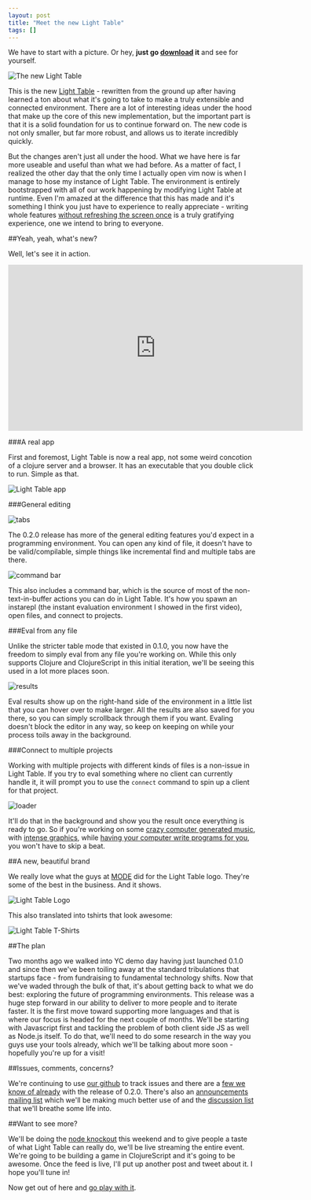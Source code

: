 ```yaml
---
layout: post
title: "Meet the new Light Table"
tags: []
---
```


We have to start with a picture. Or hey, **just go [download][dl] it** and see for yourself.

![The new Light Table](/images/020/code.png)

This is the new [Light Table][lt] - rewritten from the ground up after having learned a ton about what it's going to take to make a truly extensible and connected environment. There are a lot of interesting ideas under the hood that make up the core of this new implementation, but the important part is that it is a solid foundation for us to continue forward on. The new code is not only smaller, but far more robust, and allows us to iterate incredibly quickly.

But the changes aren't just all under the hood. What we have here is far more useable and useful than what we had before. As a matter of fact, I realized the other day that the only time I actually open vim now is when I manage to hose my instance of Light Table. The environment is entirely bootstrapped with all of our work happening by modifying Light Table at runtime. Even I'm amazed at the difference that this has made and it's something I think you just have to experience to really appreciate - writing whole features [without refreshing the screen once][tw] is a truly gratifying experience, one we intend to bring to everyone.

##Yeah, yeah, what's new?

Well, let's see it in action.

<iframe width="600" height="338" src="http://www.youtube.com/embed/PsVJJp1XnzQ?rel=0" frameborder="0" allowfullscreen></iframe>

###A real app

First and foremost, Light Table is now a real app, not some weird concotion of a clojure server and a browser. It has an executable that you double click to run. Simple as that.

![Light Table app](/images/020/app.jpg)

###General editing

![tabs](/images/020/tabs.jpg)

The 0.2.0 release has more of the general editing features you'd expect in a programming environment. You can open any kind of file, it doesn't have to be valid/compilable, simple things like incremental find and multiple tabs are there.

![command bar](/images/020/command.jpg)

This also includes a command bar, which is the source of most of the non-text-in-buffer actions you can do in Light Table. It's how you spawn an instarepl (the instant evaluation environment I showed in the first video), open files, and connect to projects.

###Eval from any file

Unlike the stricter table mode that existed in 0.1.0, you now have the freedom to simply eval from any file you're working on. While this only supports Clojure and ClojureScript in this initial iteration, we'll be seeing this used in a lot more places soon.

![results](/images/020/results.jpg)

Eval results show up on the right-hand side of the environment in a little list that you can hover over to make larger. All the results are also saved for you there, so you can simply scrollback through them if you want. Evaling doesn't block the editor in any way, so keep on keeping on while your process toils away in the background.

###Connect to multiple projects

Working with multiple projects with different kinds of files is a non-issue in Light Table. If you try to eval something where no client can currently handle it, it will prompt you to use the `connect` command to spin up a client for that project.

![loader](/images/020/loader.jpg)

It'll do that in the background and show you the result once everything is ready to go. So if you're working on some [crazy computer generated music][overtone], with [intense graphics][quil], while [having your computer write programs for you][logic], you won't have to skip a beat.

##A new, beautiful brand

We really love what the guys at [MODE][mode] did for the Light Table logo. They're some of the best in the business. And it shows.

![Light Table Logo](/images/020/ltlogo.png)

This also translated into tshirts that look awesome:

![Light Table T-Shirts](/images/020/tshirts.jpg)

##The plan

Two months ago we walked into YC demo day having just launched 0.1.0 and since then we've been toiling away at the standard tribulations that startups face - from fundraising to fundamental technology shifts. Now that we've waded through the bulk of that, it's about getting back to what we do best: exploring the future of programming environments. This release was a huge step forward in our ability to deliver to more people and to iterate faster. It is the first move toward supporting more languages and that is where our focus is headed for the next couple of months. We'll be starting with Javascript first and tackling the problem of both client side JS as well as Node.js itself. To do that, we'll need to do some research in the way you guys use your tools already, which we'll be talking about more soon - hopefully you're up for a visit!

##Issues, comments, concerns?

We're continuing to use [our github][gh] to track issues and there are a [few we know of already][issues] with the release of 0.2.0. There's also an [announcements mailing list][ann] which we'll be making much better use of and the [discussion list][disc] that we'll breathe some life into.

##Want to see more?

We'll be doing the [node knockout][nko] this weekend and to give people a taste of what Light Table can really do, we'll be live streaming the entire event. We're going to be building a game in ClojureScript and it's going to be awesome. Once the feed is live, I'll put up another post and tweet about it. I hope you'll tune in!

Now get out of here and [go play with it][dl].

[dl]: http://www.lighttable.com
[tw]: https://twitter.com/ibdknox/status/260563787214626817
[gh]: https://github.com/Kodowa/Light-Table-Playground/
[issues]: https://github.com/Kodowa/Light-Table-Playground/blob/master/README.md
[ann]: https://groups.google.com/forum/?fromgroups#!forum/light-table
[disc]: https://groups.google.com/forum/?fromgroups#!forum/light-table-discussion
[mode]: http://modevisual.com/
[lt]: http://www.chris-granger.com/2012/04/12/light-table---a-new-ide-concept/
[overtone]: https://github.com/overtone/overtone
[quil]: https://github.com/quil/quil
[logic]: https://github.com/clojure/core.logic
[nko]: http://nodeknockout.com/
